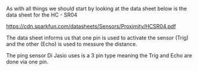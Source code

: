 As with all things we should start by looking at the data sheet below is the data sheet for the HC - SR04

https://cdn.sparkfun.com/datasheets/Sensors/Proximity/HCSR04.pdf

The data sheet informs us that one pin is used to activate the sensor (Trig) and the other (Echo) is used to messure the distance.

The ping sensor Di Jasio uses is a 3 pin type meaning the Trig and Echo are done via one pin.

